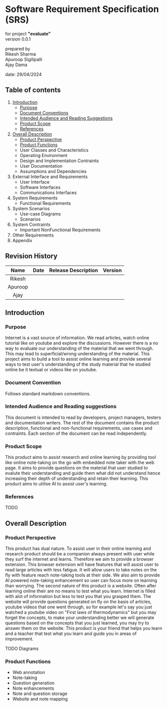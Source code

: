 # Software Requirement Specification (SRS)

for project **"evaluate"** \
version 0.0.1

prepared by \
Rikesh Sharma \
Apuroop Sigilipalli \
Ajay Dama

date: 29/04/2024

## Table of contents

1. [Introduction](#introduction)
    - [Purpose](#purpose)
    - [Document Conventions](#document-convention)
    - [Intended Audience and Reading Suggestions](#intended-audience-and-reading-suggestions)
    - [Product Scope](#product-scope)
    - [References](#references)
2. [Overall Description](#overall-description)
    - [Product Perspective](#product-perspective)
    - [Product Functions](#product-functions)
    - User Classes and Characteristics
    - Operating Environment
    - Design and Implementation Contraints
    - User Documentation
    - Assumptions and Dependencies
3. External Interface and Requirements
    - User Interface
    - Software Interfaces
    - Communications Interfaces
4. System Requirements
    - Functional Requirements
5. System Scenarios
    - Use-case Diagrams
    - Scenarios
6. System Contraints
    - Important NonFunctional Requirements
7. Other Requirements
8. Appendix

## Revision History

| Name          | Date          | Release Description  | Version     |
|:-------------:|:-------------:|:--------------------:|:-----------:|
| Rikesh        |               |                      |             |
| Apuroop       |               |                      |             |
| Ajay          |               |                      |             |

## Introduction

### Purpose

Internet is a vast source of information. We read articles, watch online tutorial like on youtube and explore the discussions. However there is a no way to evaluate our understanding of the material that we went through. This may lead to superficial/wrong understanding of the material. This project aims to build a tool to assist online learning and provide several ways to test user's understanding of the study material that he studied online be it textual or videos like on youtube.

### Document Convention

Follows standard markdown conventions.

### Intended Audience and Reading suggestions

This document is intended to read by developers, project managers, testers and documentation writers. The rest of the document contains the product description, functional and non-functional requirements, use cases and contraints. Each section of the document can be read independently.

### Product Scope

This product aims to assist research and online learning by providing tool like online note-taking on the go with embedded note taker with the web page. It aims to provide questions on the material that user studied to evalute their understanding and guide them what did not understand hence increasing their depth of understanding and retain their learning. This product aims to utilise AI to assist user's learning.

### References

TODO

## Overall Description

### Product Perspective

This product has dual nature. To assist user in their online learning and research product should be a companion always present with user while they surf the internet and learns. Therefore we aim to provide a browser extension. This browser extension will have features that will assist user to read large articles with less fatigue. It will allow users to take notes on the fly with feature reach note-taking tools at their side. We also aim to provide AI powered note-taking enhancement so user can focus more on learning than worrying. The second nature of this product is a website. Often after learning online their are no means to test what you learn. Internet is filled with alot of information but less to test you that you grasped them. The website will provide questions generated on fly on the basis of articles, youtube videos that one went through, so for example let's say you just watched a youtube video on "First laws of thermodynamics" but you may forget the concepts, to make your understanding better we will generate questions based on the concepts that you just learned, you may try to answer them on the website. This product is your friend that helps you learn and a teacher that test what you learn and guide you in areas of improvement.

TODO Diagrams

### Product Functions

- Web annotation
- Note-taking
- Question generation
- Note enhancements
- Note and question storage
- Website and note mapping
